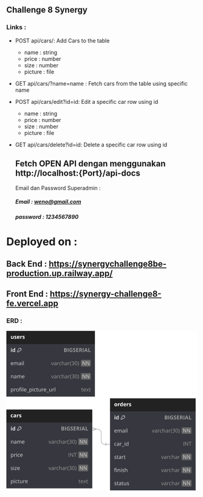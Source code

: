 ## Challenge 8 Synergy

### Links : 
 <!-- - POST api/users/:
   Add Users to the table
   - name : string
   - email : string
   - profile_picture_url : file
 - GET api/users/?name=name : 
   Fetch users from the table using specific name -->
 
 - POST api/cars/:
   Add Cars to the table
   - name : string
   - price : number
   - size : number
   - picture : file
 - GET api/cars/?name=name : 
   Fetch cars from the table using specific name
 - POST api/cars/edit?id=id:
   Edit a specific car row using id
   - name : string
   - price : number
   - size : number
   - picture : file
 - GET api/cars/delete?id=id:
   Delete a specific car row using id

   ## Fetch OPEN API dengan menggunakan http://localhost:{Port}/api-docs

   Email dan Password Superadmin : 
   ##### Email : weno@gmail.com
   ##### password : 1234567890

  # Deployed on : 
  ## Back End : https://synergychallenge8be-production.up.railway.app/
  ## Front End : https://synergy-challenge8-fe.vercel.app
  


### ERD :
<img src="./ERD.svg">
